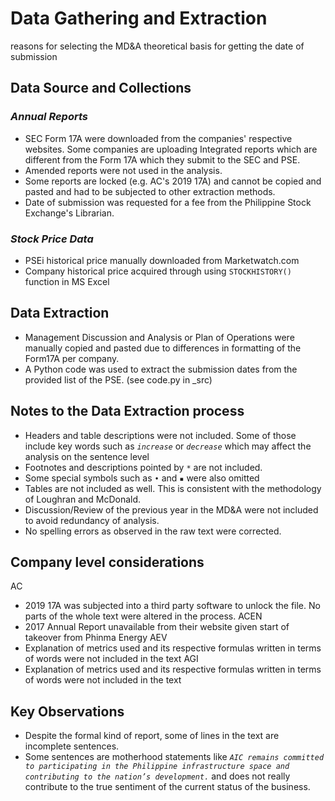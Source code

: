# Data Gathering and Extraction
reasons for selecting the MD&A
theoretical basis for getting the date of submission


## Data Source and Collections
### _Annual Reports_
- SEC Form 17A were downloaded from the companies' respective websites. Some companies are uploading Integrated reports which are different from the Form 17A which they submit to the SEC and PSE.
- Amended reports were not used in the analysis.  
- Some reports are locked (e.g. AC's 2019 17A) and cannot be copied and pasted and had to be subjected to other extraction methods.
- Date of submission was requested for a fee from the Philippine Stock Exchange's Librarian.

### _Stock Price Data_
- PSEi historical price manually downloaded from Marketwatch.com
- Company historical price acquired through using `STOCKHISTORY()` function in MS Excel

## Data Extraction
- Management Discussion and Analysis or Plan of Operations were manually copied and pasted due to differences in formatting of the Form17A per company. 
- A Python code was used to extract the submission dates from the provided list of the PSE. (see code.py in _src)


## Notes to the Data Extraction process
- Headers and table descriptions were not included. Some of those include key words such as _`increase`_ or _`decrease`_ which may affect the analysis on the sentence level
- Footnotes and descriptions pointed by `*` are not included. 
- Some special symbols such as `•` and `▪` were also omitted
- Tables are not included as well. This is consistent with the methodology of Loughran and McDonald.
- Discussion/Review of the previous year in the MD&A were not included to avoid redundancy of analysis.
- No spelling errors as observed in the raw text were corrected. 

## Company level considerations
AC
- 2019 17A was subjected into a third party software to unlock the file. No parts of the whole text were altered in the process.
ACEN
- 2017 Annual Report unavailable from their website given start of takeover from Phinma Energy
AEV
- Explanation of metrics used and its respective formulas written in terms of words were not included in the text
AGI
- Explanation of metrics used and its respective formulas written in terms of words were not included in the text

## Key Observations
- Despite the formal kind of report, some of lines in the text are incomplete sentences.
- Some sentences are motherhood statements like _`AIC remains committed to participating in the Philippine infrastructure space and contributing to the nation’s development.`_ and does not really contribute to the true sentiment of the current status of the business.

